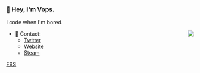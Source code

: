 ### __👋 Hey, I'm Vops.__ 
I code when I'm bored.

<a href="https://discord.com/users/111973782612156416">
  <img src="https://lanyard-profile-readme.vercel.app/api/111973782612156416?hideTimestamp=true&idleMessage=doing%20absolutely%20nothing." align="right" />
</a>

- 📱 Contact:
  - [Twitter](https://twitter.com/vopswtf "vopswtf")
  - [Website](https://vops.cc "vops.cc")
  - [Steam](https://steamcommunity.com/id/itsvops/ "itsvops")

[FBS](https://twitter.com/FBScollective "FuckBeingSad")
